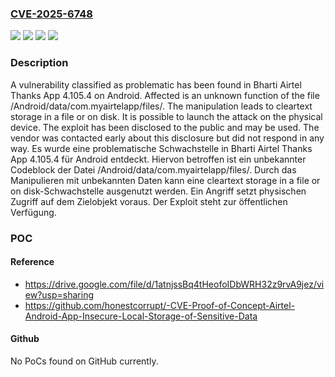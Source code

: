 ### [CVE-2025-6748](https://cve.mitre.org/cgi-bin/cvename.cgi?name=CVE-2025-6748)
![](https://img.shields.io/static/v1?label=Product&message=Thanks%20App&color=blue)
![](https://img.shields.io/static/v1?label=Version&message=4.105.4%20&color=brightgreen)
![](https://img.shields.io/static/v1?label=Vulnerability&message=Cleartext%20Storage%20in%20a%20File%20or%20on%20Disk&color=brightgreen)
![](https://img.shields.io/static/v1?label=Vulnerability&message=Cleartext%20Storage%20of%20Sensitive%20Information&color=brightgreen)

### Description

A vulnerability classified as problematic has been found in Bharti Airtel Thanks App 4.105.4 on Android. Affected is an unknown function of the file /Android/data/com.myairtelapp/files/. The manipulation leads to cleartext storage in a file or on disk. It is possible to launch the attack on the physical device. The exploit has been disclosed to the public and may be used. The vendor was contacted early about this disclosure but did not respond in any way.
Es wurde eine problematische Schwachstelle in Bharti Airtel Thanks App 4.105.4 für Android entdeckt. Hiervon betroffen ist ein unbekannter Codeblock der Datei /Android/data/com.myairtelapp/files/. Durch das Manipulieren mit unbekannten Daten kann eine cleartext storage in a file or on disk-Schwachstelle ausgenutzt werden. Ein Angriff setzt physischen Zugriff auf dem Zielobjekt voraus. Der Exploit steht zur öffentlichen Verfügung.

### POC

#### Reference
- https://drive.google.com/file/d/1atnjssBq4tHeofoIDbWRH32z9rvA9jez/view?usp=sharing
- https://github.com/honestcorrupt/-CVE-Proof-of-Concept-Airtel-Android-App-Insecure-Local-Storage-of-Sensitive-Data

#### Github
No PoCs found on GitHub currently.

